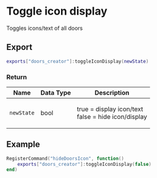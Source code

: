 # Toggle icon display

Toggles icons/text of all doors

## Export

```lua
exports["doors_creator"]:toggleIconDisplay(newState)
```

### Return

| Name       | Data Type | Description                                                  |
| ---------- | --------- | ------------------------------------------------------------ |
| `newState` | bool      | <p>true = display icon/text<br>false = hide icon/display</p> |

## Example

```lua
RegisterCommand("hideDoorsIcon", function()
    exports["doors_creator"]:toggleIconDisplay(false)
end)
```
